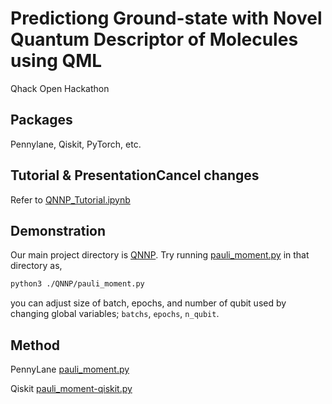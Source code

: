 # Predictiong Ground-state with Novel Quantum Descriptor of Molecules using QML
Qhack Open Hackathon 

## Packages
Pennylane, Qiskit, PyTorch, etc.

## Tutorial & PresentationCancel changes
Refer to [QNNP_Tutorial.ipynb](QNNP/QNNP_Tutorial.ipynb)

## Demonstration
Our main project directory is [QNNP](QNNP).
Try running [pauli_moment.py](QNNP/pauli_moment.py) in that directory as,
```bash
python3 ./QNNP/pauli_moment.py
```
you can adjust size of batch, epochs, and number of qubit used by changing global variables;
`batchs`, `epochs`, `n_qubit`.


## Method
PennyLane [pauli_moment.py](QNNP/pauli_moment.py)

Qiskit    [pauli_moment-qiskit.py](QNNP/pauli_moment-qiskit.py)
